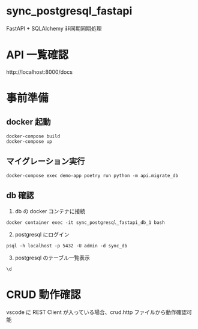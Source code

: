# sync_postgresql_fastapi

FastAPI + SQLAlchemy 非同期同期処理

# API 一覧確認

http://localhost:8000/docs

# 事前準備

## docker 起動

```
docker-compose build
docker-compose up

```

## マイグレーション実行

```
docker-compose exec demo-app poetry run python -m api.migrate_db
```

## db 確認

1. db の docker コンテナに接続

```
docker container exec -it sync_postgresql_fastapi_db_1 bash
```

2. postgresql にログイン

```
psql -h localhost -p 5432 -U admin -d sync_db
```

3. postgresql のテーブル一覧表示

```
\d
```

# CRUD 動作確認

vscode に REST Client が入っている場合、crud.http ファイルから動作確認可能
